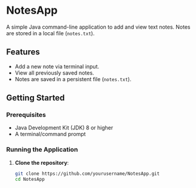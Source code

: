 # NotesApp

A simple Java command-line application to add and view text notes. Notes are stored in a local file (`notes.txt`).

## Features

- Add a new note via terminal input.
- View all previously saved notes.
- Notes are saved in a persistent file (`notes.txt`).

## Getting Started

### Prerequisites

- Java Development Kit (JDK) 8 or higher
- A terminal/command prompt

### Running the Application

1. **Clone the repository**:
   ```bash
   git clone https://github.com/yourusername/NotesApp.git
   cd NotesApp
